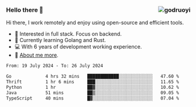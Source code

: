 ### Hello there 👋 <img align="right" src="https://github-readme-stats.vercel.app/api?username=godruoyi&show_icons=true" alt="godruoyi" />

Hi there, I work remotely and enjoy using open-source and efficient tools.

- 🔭 Interested in full stack. Focus on backend.
- 🌱 Currently learning Golang and Rust.
- 💻 With 6 years of development working experience.
- 👒 [About me more](https://godruoyi.com/posts/about-godruoyi).



<!--START_SECTION:waka-->

```txt
From: 19 July 2024 - To: 26 July 2024

Go             4 hrs 32 mins   ████████████░░░░░░░░░░░░░   47.60 %
Thrift         1 hr 6 mins     ███░░░░░░░░░░░░░░░░░░░░░░   11.65 %
Python         1 hr            ██▓░░░░░░░░░░░░░░░░░░░░░░   10.62 %
Java           51 mins         ██▒░░░░░░░░░░░░░░░░░░░░░░   09.05 %
TypeScript     40 mins         █▓░░░░░░░░░░░░░░░░░░░░░░░   07.04 %
```

<!--END_SECTION:waka-->
